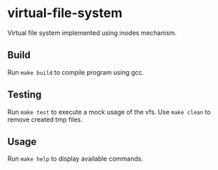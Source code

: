 # virtual-file-system

Virtual file system implemented using inodes mechanism.

## Build

Run `make build` to compile program using gcc.

## Testing

Run `make test` to execute a mock usage of the vfs. Use `make clean` to remove created tmp files.

## Usage

Run `make help` to display available commands.
